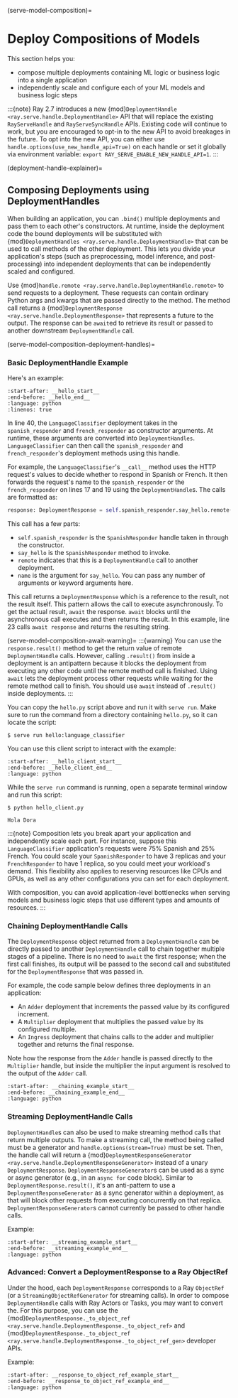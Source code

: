 (serve-model-composition)=

# Deploy Compositions of Models

This section helps you:

* compose multiple deployments containing ML logic or business logic into a single application
* independently scale and configure each of your ML models and business logic steps

:::{note}
Ray 2.7 introduces a new {mod}`DeploymentHandle <ray.serve.handle.DeploymentHandle>` API that will replace the existing `RayServeHandle` and `RayServeSyncHandle` APIs.
Existing code will continue to work, but you are encouraged to opt-in to the new API to avoid breakages in the future.
To opt into the new API, you can either use `handle.options(use_new_handle_api=True)` on each handle or set it globally via environment variable: `export RAY_SERVE_ENABLE_NEW_HANDLE_API=1`.
:::

(deployment-handle-explainer)=

## Composing Deployments using DeploymentHandles

When building an application, you can `.bind()` multiple deployments and pass them to each other's constructors.
At runtime, inside the deployment code the bound deployments will be substituted with {mod}`DeploymentHandles <ray.serve.handle.DeploymentHandle>` that can be used to call methods of the other deployment.
This lets you divide your application's steps (such as preprocessing, model inference, and post-processing) into independent deployments that can be independently scaled and configured.

Use {mod}`handle.remote <ray.serve.handle.DeploymentHandle.remote>` to send requests to a deployment.
These requests can contain ordinary Python args and kwargs that are passed directly to the method.
The method call returns a {mod}`DeploymentResponse <ray.serve.handle.DeploymentResponse>` that represents a future to the output.
The response can be `await`ed to retrieve its result or passed to another downstream `DeploymentHandle` call.

(serve-model-composition-deployment-handles)=
### Basic DeploymentHandle Example

Here's an example:

```{literalinclude} doc_code/model_composition/language_example.py
:start-after: __hello_start__
:end-before: __hello_end__
:language: python
:linenos: true
```

In line 40, the `LanguageClassifier` deployment takes in the `spanish_responder` and `french_responder` as constructor arguments. At runtime, these arguments are converted into `DeploymentHandles`. `LanguageClassifier` can then call the `spanish_responder` and `french_responder`'s deployment methods using this handle.

For example, the `LanguageClassifier`'s `__call__` method uses the HTTP request's values to decide whether to respond in Spanish or French. It then forwards the request's name to the `spanish_responder` or the `french_responder` on lines 17 and 19 using the `DeploymentHandle`s. The calls are formatted as:

```python
response: DeploymentResponse = self.spanish_responder.say_hello.remote(name)
```

This call has a few parts:
* `self.spanish_responder` is the `SpanishResponder` handle taken in through the constructor.
* `say_hello` is the `SpanishResponder` method to invoke.
* `remote` indicates that this is a `DeploymentHandle` call to another deployment.
* `name` is the argument for `say_hello`. You can pass any number of arguments or keyword arguments here.

This call returns a `DeploymentResponse` which is a reference to the result, not the result itself.
This pattern allows the call to execute asynchronously.
To get the actual result, `await` the response.
`await` blocks until the asynchronous call executes and then returns the result.
In this example, line 23 calls `await response` and returns the resulting string.

(serve-model-composition-await-warning)=
:::{warning}
You can use the `response.result()` method to get the return value of remote `DeploymentHandle` calls.
However, calling `.result()` from inside a deployment is an antipattern because it blocks the deployment from executing any other code until the remote method call is finished.
Using `await` lets the deployment process other requests while waiting for the remote method call to finish.
You should use `await` instead of `.result()` inside deployments.
:::

You can copy the `hello.py` script above and run it with `serve run`. Make sure to run the command from a directory containing `hello.py`, so it can locate the script:

```console
$ serve run hello:language_classifier
```

You can use this client script to interact with the example:

```{literalinclude} doc_code/model_composition/language_example.py
:start-after: __hello_client_start__
:end-before: __hello_client_end__
:language: python
```

While the `serve run` command is running, open a separate terminal window and run this script:

```console
$ python hello_client.py

Hola Dora
```

:::{note}
Composition lets you break apart your application and independently scale each part. For instance, suppose this `LanguageClassifier` application's requests were 75% Spanish and 25% French. You could scale your `SpanishResponder` to have 3 replicas and your `FrenchResponder` to have 1 replica, so you could meet your workload's demand. This flexibility also applies to reserving resources like CPUs and GPUs, as well as any other configurations you can set for each deployment.

With composition, you can avoid application-level bottlenecks when serving models and business logic steps that use different types and amounts of resources.
:::

### Chaining DeploymentHandle Calls

The `DeploymentResponse` object returned from a `DeploymentHandle` can be directly passed to another `DeploymentHandle` call to chain together multiple stages of a pipeline.
There is no need to `await` the first response; when the first call finishes, its output will be passed to the second call and substituted for the `DeploymentResponse` that was passed in.

For example, the code sample below defines three deployments in an application:

- An `Adder` deployment that increments the passed value by its configured increment.
- A `Multiplier` deployment that multiplies the passed value by its configured multiple.
- An `Ingress` deployment that chains calls to the adder and multiplier together and returns the final response.

Note how the response from the `Adder` handle is passed directly to the `Multiplier` handle, but inside the multiplier the input argument is resolved to the output of the `Adder` call.

```{literalinclude} doc_code/model_composition/chaining_example.py
:start-after: __chaining_example_start__
:end-before: __chaining_example_end__
:language: python
```

### Streaming DeploymentHandle Calls

`DeploymentHandle`s can also be used to make streaming method calls that return multiple outputs.
To make a streaming call, the method being called must be a generator and `handle.options(stream=True)` must be set.
Then, the handle call will return a {mod}`DeploymentResponseGenerator <ray.serve.handle.DeploymentResponseGenerator>` instead of a unary `DeploymentResponse`.
`DeploymentResponseGenerator`s can be used as a sync or async generator (e.g., in an `async for` code block).
Similar to `DeploymentResponse.result()`, it's an anti-pattern to use a `DeploymentResponseGenerator` as a sync generator within a deployment, as that will block other requests from executing concurrently on that replica.
`DeploymentResponseGenerator`s cannot currently be passed to other handle calls.

Example:

```{literalinclude} doc_code/model_composition/streaming_example.py
:start-after: __streaming_example_start__
:end-before: __streaming_example_end__
:language: python
```

### Advanced: Convert a DeploymentResponse to a Ray ObjectRef

Under the hood, each `DeploymentResponse` corresponds to a Ray `ObjectRef` (or a `StreamingObjectRefGenerator` for streaming calls).
In order to compose `DeploymentHandle` calls with Ray Actors or Tasks, you may want to convert the.
For this purpose, you can use the {mod}`DeploymentResponse._to_object_ref <ray.serve.handle.DeploymentResponse._to_object_ref>` and {mod}`DeploymentResponse._to_object_ref <ray.serve.handle.DeploymentResponse._to_object_ref_gen>` developer APIs.

Example:

```{literalinclude} doc_code/model_composition/response_to_object_ref_example.py
:start-after: __response_to_object_ref_example_start__
:end-before: __response_to_object_ref_example_end__
:language: python
```
